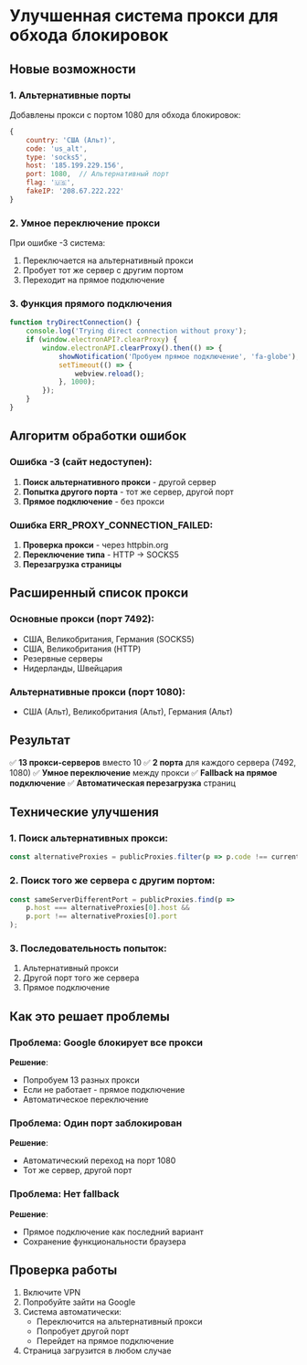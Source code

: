 # Улучшенная система прокси для обхода блокировок

## Новые возможности

### 1. Альтернативные порты
Добавлены прокси с портом 1080 для обхода блокировок:
```javascript
{ 
    country: 'США (Альт)', 
    code: 'us_alt', 
    type: 'socks5', 
    host: '185.199.229.156', 
    port: 1080,  // Альтернативный порт
    flag: '🇺🇸',
    fakeIP: '208.67.222.222'
}
```

### 2. Умное переключение прокси
При ошибке -3 система:
1. Переключается на альтернативный прокси
2. Пробует тот же сервер с другим портом
3. Переходит на прямое подключение

### 3. Функция прямого подключения
```javascript
function tryDirectConnection() {
    console.log('Trying direct connection without proxy');
    if (window.electronAPI?.clearProxy) {
        window.electronAPI.clearProxy().then(() => {
            showNotification('Пробуем прямое подключение', 'fa-globe');
            setTimeout(() => {
                webview.reload();
            }, 1000);
        });
    }
}
```

## Алгоритм обработки ошибок

### Ошибка -3 (сайт недоступен):
1. **Поиск альтернативного прокси** - другой сервер
2. **Попытка другого порта** - тот же сервер, другой порт
3. **Прямое подключение** - без прокси

### Ошибка ERR_PROXY_CONNECTION_FAILED:
1. **Проверка прокси** - через httpbin.org
2. **Переключение типа** - HTTP → SOCKS5
3. **Перезагрузка страницы**

## Расширенный список прокси

### Основные прокси (порт 7492):
- США, Великобритания, Германия (SOCKS5)
- США, Великобритания (HTTP)
- Резервные серверы
- Нидерланды, Швейцария

### Альтернативные прокси (порт 1080):
- США (Альт), Великобритания (Альт), Германия (Альт)

## Результат

✅ **13 прокси-серверов** вместо 10
✅ **2 порта** для каждого сервера (7492, 1080)
✅ **Умное переключение** между прокси
✅ **Fallback на прямое подключение**
✅ **Автоматическая перезагрузка** страниц

## Технические улучшения

### 1. Поиск альтернативных прокси:
```javascript
const alternativeProxies = publicProxies.filter(p => p.code !== currentProxy.code);
```

### 2. Поиск того же сервера с другим портом:
```javascript
const sameServerDifferentPort = publicProxies.find(p => 
    p.host === alternativeProxies[0].host && 
    p.port !== alternativeProxies[0].port
);
```

### 3. Последовательность попыток:
1. Альтернативный прокси
2. Другой порт того же сервера
3. Прямое подключение

## Как это решает проблемы

### Проблема: Google блокирует все прокси
**Решение**: 
- Попробуем 13 разных прокси
- Если не работает - прямое подключение
- Автоматическое переключение

### Проблема: Один порт заблокирован
**Решение**: 
- Автоматический переход на порт 1080
- Тот же сервер, другой порт

### Проблема: Нет fallback
**Решение**: 
- Прямое подключение как последний вариант
- Сохранение функциональности браузера

## Проверка работы

1. Включите VPN
2. Попробуйте зайти на Google
3. Система автоматически:
   - Переключится на альтернативный прокси
   - Попробует другой порт
   - Перейдет на прямое подключение
4. Страница загрузится в любом случае 
